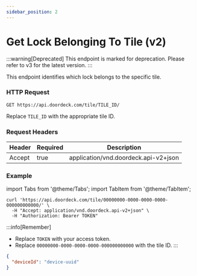 ```yaml
---
sidebar_position: 2
---
```


# Get Lock Belonging To Tile (v2)

:::warning[Deprecated]
This endpoint is marked for deprecation. Please refer to v3 for the latest version.
:::

This endpoint identifies which lock belongs to the specific tile.

### HTTP Request

`GET https://api.doordeck.com/tile/TILE_ID/`

Replace `TILE_ID` with the appropriate tile ID.

### Request Headers

| Header | Required | Description                          |
|--------|----------|--------------------------------------|
| Accept | true     | application/vnd.doordeck.api-v2+json |

### Example

import Tabs from '@theme/Tabs';
import TabItem from '@theme/TabItem';

<Tabs>
<TabItem value="request" label="Request">

```shell showLineNumbers title="CURL"
curl 'https://api.doordeck.com/tile/00000000-0000-0000-0000-000000000000/' \
  -H "Accept: application/vnd.doordeck.api-v2+json" \
  -H "Authorization: Bearer TOKEN"
```

:::info[Remember]
* Replace `TOKEN` with your access token.
* Replace `00000000-0000-0000-0000-000000000000` with the tile ID.
:::

</TabItem>
<TabItem value="response" label="Response">

```json showLineNumbers title="JSON"
{
  "deviceId": "device-uuid"
}
```

</TabItem>
</Tabs>
